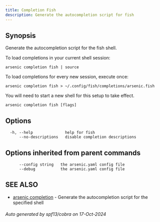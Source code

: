 ```yaml
---
title: Completion Fish
description: Generate the autocompletion script for fish
---
```


## Synopsis

Generate the autocompletion script for the fish shell.

To load completions in your current shell session:

	arsenic completion fish | source

To load completions for every new session, execute once:

	arsenic completion fish > ~/.config/fish/completions/arsenic.fish

You will need to start a new shell for this setup to take effect.


```
arsenic completion fish [flags]
```

## Options

```
  -h, --help              help for fish
      --no-descriptions   disable completion descriptions
```

## Options inherited from parent commands

```
      --config string   the arsenic.yaml config file
      --debug           the arsenic.yaml config file
```

## SEE ALSO

* [arsenic completion](arsenic_completion.md)	 - Generate the autocompletion script for the specified shell

###### Auto generated by spf13/cobra on 17-Oct-2024
